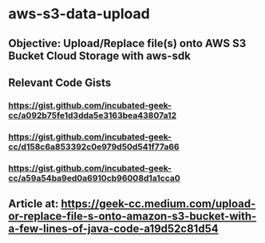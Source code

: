 # aws-s3-data-upload

## Objective: Upload/Replace file(s) onto AWS S3 Bucket Cloud Storage with aws-sdk

## Relevant Code Gists
### https://gist.github.com/incubated-geek-cc/a092b75fe1d3dda5e3163bea43807a12
### https://gist.github.com/incubated-geek-cc/d158c6a853392c0e979d50d541f77a66
### https://gist.github.com/incubated-geek-cc/a59a54ba9ed0a6910cb96008d1a1cca0

## Article at: https://geek-cc.medium.com/upload-or-replace-file-s-onto-amazon-s3-bucket-with-a-few-lines-of-java-code-a19d52c81d54